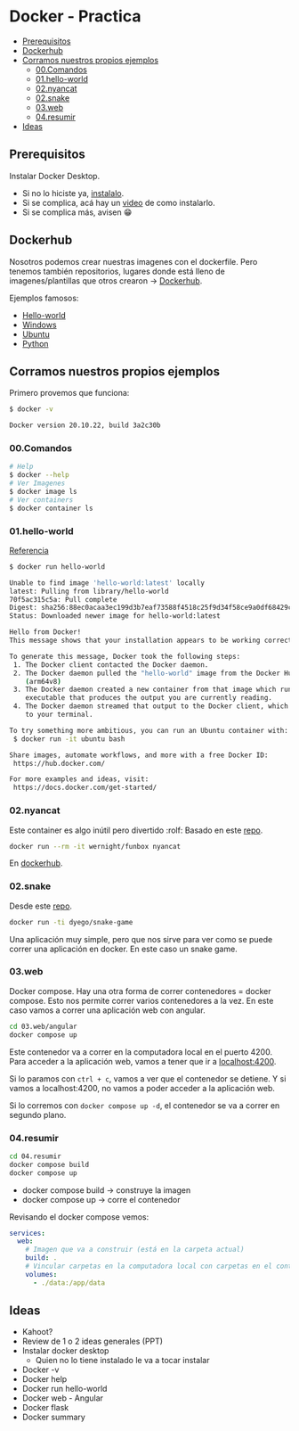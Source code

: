 # Docker - Practica <!-- omit in toc -->

- [Prerequisitos](#prerequisitos)
- [Dockerhub](#dockerhub)
- [Corramos nuestros propios ejemplos](#corramos-nuestros-propios-ejemplos)
  - [00.Comandos](#00comandos)
  - [01.hello-world](#01hello-world)
  - [02.nyancat](#02nyancat)
  - [02.snake](#02snake)
  - [03.web](#03web)
  - [04.resumir](#04resumir)
- [Ideas](#ideas)

## Prerequisitos

Instalar Docker Desktop.

- Si no lo hiciste ya, [instalalo](https://docs.docker.com/desktop/install/windows-install/).
- Si se complica, acá hay un [video](https://www.youtube.com/watch?v=ZO4KWQfUBBc&ab_channel=FaztCode) de como instalarlo.
- Si se complica más, avisen :grin:

## Dockerhub

Nosotros podemos crear nuestras imagenes con el dockerfile. Pero tenemos también repositorios, lugares donde está lleno de imagenes/plantillas que otros crearon -> [Dockerhub](https://hub.docker.com/).

Ejemplos famosos:

- [Hello-world](https://hub.docker.com/_/hello-world)
- [Windows](https://hub.docker.com/_/microsoft-windows)
- [Ubuntu](https://hub.docker.com/_/ubuntu)
- [Python](https://hub.docker.com/_/python/tags)

## Corramos nuestros propios ejemplos

Primero provemos que funciona:

```bash
$ docker -v

Docker version 20.10.22, build 3a2c30b
```

### 00.Comandos

```bash
# Help
$ docker --help
# Ver Imagenes
$ docker image ls
# Ver containers
$ docker container ls
```

### 01.hello-world

[Referencia](https://hub.docker.com/_/hello-world)

```bash
$ docker run hello-world

Unable to find image 'hello-world:latest' locally
latest: Pulling from library/hello-world
70f5ac315c5a: Pull complete 
Digest: sha256:88ec0acaa3ec199d3b7eaf73588f4518c25f9d34f58ce9a0df68429c5af48e8d
Status: Downloaded newer image for hello-world:latest

Hello from Docker!
This message shows that your installation appears to be working correctly.

To generate this message, Docker took the following steps:
 1. The Docker client contacted the Docker daemon.
 2. The Docker daemon pulled the "hello-world" image from the Docker Hub.
    (arm64v8)
 3. The Docker daemon created a new container from that image which runs the
    executable that produces the output you are currently reading.
 4. The Docker daemon streamed that output to the Docker client, which sent it
    to your terminal.

To try something more ambitious, you can run an Ubuntu container with:
 $ docker run -it ubuntu bash

Share images, automate workflows, and more with a free Docker ID:
 https://hub.docker.com/

For more examples and ideas, visit:
 https://docs.docker.com/get-started/
```

### 02.nyancat

Este container es algo inútil pero divertido :rolf: Basado en este [repo](https://hub.docker.com/r/wernight/funbox).

```sh
docker run --rm -it wernight/funbox nyancat 
```

En [dockerhub](https://hub.docker.com/r/wernight/funbox).

### 02.snake

Desde este [repo](https://github.com/DyegoCosta/snake-game).

```sh
docker run -ti dyego/snake-game
```

Una aplicación muy simple, pero que nos sirve para ver como se puede correr una aplicación en docker. En este caso un snake game.

### 03.web

Docker compose. Hay una otra forma de correr contenedores = docker compose. Esto nos permite correr varios contenedores a la vez. En este caso vamos a correr una aplicación web con angular.

```bash
cd 03.web/angular
docker compose up
```

Este contenedor va a correr en la computadora local en el puerto 4200. Para acceder a la aplicación web, vamos a tener que ir a [localhost:4200](http://localhost:4200/).

Si lo paramos con `ctrl + c`, vamos a ver que el contenedor se detiene. Y si vamos a localhost:4200, no vamos a poder acceder a la aplicación web.

Si lo corremos con `docker compose up -d`, el contenedor se va a correr en segundo plano.

### 04.resumir

```bash
cd 04.resumir
docker compose build
docker compose up
```

- docker compose build -> construye la imagen
- docker compose up -> corre el contenedor

Revisando el docker compose vemos:

```yml
services:
  web:
    # Imagen que va a construir (está en la carpeta actual)
    build: .
    # Vincular carpetas en la computadora local con carpetas en el contenedor
    volumes:
      - ./data:/app/data
```

## Ideas

- Kahoot?
- Review de 1 o 2 ideas generales (PPT)
- Instalar docker desktop
  - Quien no lo tiene instalado le va a tocar instalar
- Docker -v
- Docker help
- Docker run hello-world
- Docker web - Angular
- Docker flask
- Docker summary
